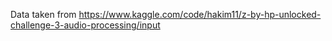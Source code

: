 Data taken from https://www.kaggle.com/code/hakim11/z-by-hp-unlocked-challenge-3-audio-processing/input
